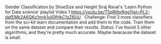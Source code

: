 Gender Classification by ShoeSize and Height
Siraj Raval's 'Learn Python for Data science' playlist Video 1 https://youtu.be/T5pRlIbr6gg?list=PL2-dafEMk2A6QKz1mrk1uIGfHkC1zZ6UU
`
Challenge:
Find 3 more classifiers from the sci-kit learn documentation and add them to the code. Train them on the same dataset and compare their results.
Status:
I've found 3 other algorithms, and they're pretty much accurate. Maybe beacause the dataset is small.

